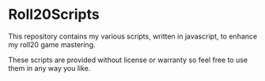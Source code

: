 Roll20Scripts
=============
This repository contains my various scripts, written in javascript, to enhance my roll20 game mastering.

These scripts are provided without license or warranty so feel free to use them in any way you like.
